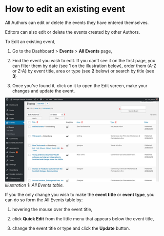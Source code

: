 # How to edit an existing event

All Authors can edit or delete the events they have entered themselves.

Editors can also edit or delete the events created by other Authors.

To Edit an existing event,

1. Go to the Dashboard > **Events** > **All Events** page,

2. Find the event you wish to edit. If you can't see it on the first page, you can filter them by date (see **1** on the illustration below), order them (A-Z or Z-A) by event title, area or type (see **2** below) or search by title (see **3**)

3. Once you've found it, click on it to open the Edit screen, make your changes and update the event.

![All Events table](assets/all-events-table.jpg)
*Illustration 1: All Events table.*

If you the only change you wish to make the **event title** or **event type**, you can do so form the All Events table by:

1. hovering the mouse over the event title,

2. click **Quick Edit** from the little menu that appears below the event title,

3. change the event title or type and click the **Update** button.
